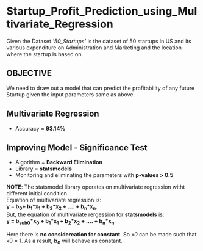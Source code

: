 # Startup_Profit_Prediction_using_Multivariate_Regression
Given the Dataset _'50_Startups'_  is the dataset of 50 startups in US and its various expenditure on Administration and  Marketing and the location  where the startup is based on.

## OBJECTIVE
We need to draw out a model that can predict the profitability of any future Startup given the input parameters same as above.

## Multivariate Regression
- Accuracy = **93.14%**

## Improving Model - Significance Test
- Algorithm = **Backward Elimination**
- Library = **statsmodels**
- Monitoring and eliminating the parameters with **p-values > 0.5** 

**NOTE**: The statsmodel library operates on multivariate regression witht different initial condition. <br/>
Equation of multivariate regression is: <br/>
**y = b<sub>0</sub>+ b<sub>1</sub>*x<sub>1</sub> + b<sub>2</sub>*x<sub>2</sub> + .... + b<sub>n</sub>*x<sub>n</sub>**. <br/>
But, the equation of multivariate rergession for **statsmodels** is: <br/>
**y = b<sub>sub0</sub>*x<sub>0</sub> + b<sub>1</sub>*x<sub>1</sub> + b<sub>2</sub>*x<sub>2</sub> + .... + b<sub>n</sub>*x<sub>n</sub>**. <br/>

Here there is **no considereation for constant**. So _x0_ can be made such that x0 = 1. As a result, **b<sub>0</sub>** will behave as constant.
